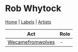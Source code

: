 # Rob Whytock

[Home](../index.md) | [Labels](../labels.md) | [Artists](../artists.md)

| Act | Role |
|---|---|
| [Wecamefromwolves](wecamefromwolves.md) | - |